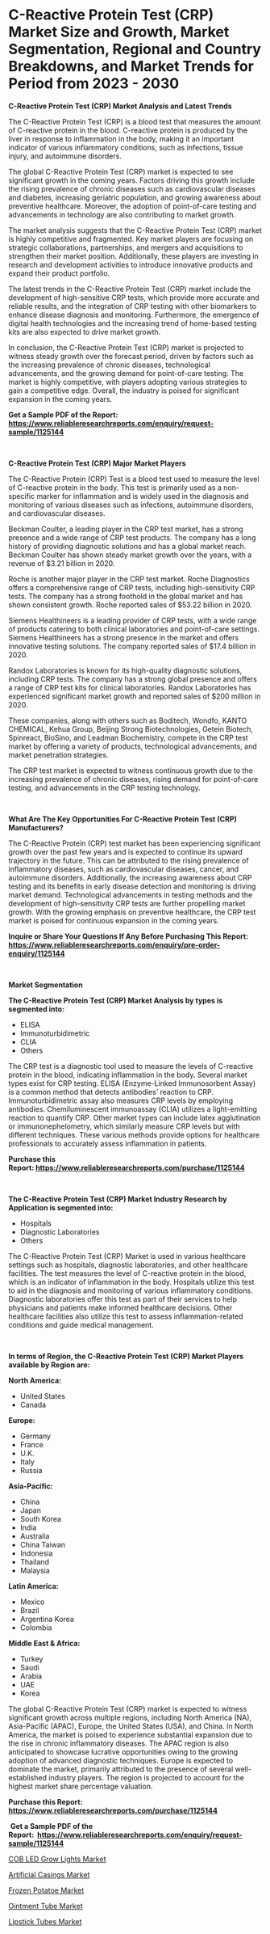 <p><h1>C-Reactive Protein Test (CRP) Market Size and Growth, Market Segmentation, Regional and Country Breakdowns, and Market Trends for Period from 2023 -  2030</h1></p><p><strong>C-Reactive Protein Test (CRP) Market Analysis and Latest Trends</strong></p>
<p><p>The C-Reactive Protein Test (CRP) is a blood test that measures the amount of C-reactive protein in the blood. C-reactive protein is produced by the liver in response to inflammation in the body, making it an important indicator of various inflammatory conditions, such as infections, tissue injury, and autoimmune disorders.</p><p>The global C-Reactive Protein Test (CRP) market is expected to see significant growth in the coming years. Factors driving this growth include the rising prevalence of chronic diseases such as cardiovascular diseases and diabetes, increasing geriatric population, and growing awareness about preventive healthcare. Moreover, the adoption of point-of-care testing and advancements in technology are also contributing to market growth.</p><p>The market analysis suggests that the C-Reactive Protein Test (CRP) market is highly competitive and fragmented. Key market players are focusing on strategic collaborations, partnerships, and mergers and acquisitions to strengthen their market position. Additionally, these players are investing in research and development activities to introduce innovative products and expand their product portfolio.</p><p>The latest trends in the C-Reactive Protein Test (CRP) market include the development of high-sensitive CRP tests, which provide more accurate and reliable results, and the integration of CRP testing with other biomarkers to enhance disease diagnosis and monitoring. Furthermore, the emergence of digital health technologies and the increasing trend of home-based testing kits are also expected to drive market growth.</p><p>In conclusion, the C-Reactive Protein Test (CRP) market is projected to witness steady growth over the forecast period, driven by factors such as the increasing prevalence of chronic diseases, technological advancements, and the growing demand for point-of-care testing. The market is highly competitive, with players adopting various strategies to gain a competitive edge. Overall, the industry is poised for significant expansion in the coming years.</p></p>
<p><strong>Get a Sample PDF of the Report:&nbsp; <a href="https://www.reliableresearchreports.com/enquiry/request-sample/1125144">https://www.reliableresearchreports.com/enquiry/request-sample/1125144</a></strong></p>
<p>&nbsp;</p>
<p><strong>C-Reactive Protein Test (CRP) Major Market Players</strong></p>
<p><p>The C-Reactive Protein (CRP) Test is a blood test used to measure the level of C-reactive protein in the body. This test is primarily used as a non-specific marker for inflammation and is widely used in the diagnosis and monitoring of various diseases such as infections, autoimmune disorders, and cardiovascular diseases.</p><p>Beckman Coulter, a leading player in the CRP test market, has a strong presence and a wide range of CRP test products. The company has a long history of providing diagnostic solutions and has a global market reach. Beckman Coulter has shown steady market growth over the years, with a revenue of $3.21 billion in 2020.</p><p>Roche is another major player in the CRP test market. Roche Diagnostics offers a comprehensive range of CRP tests, including high-sensitivity CRP tests. The company has a strong foothold in the global market and has shown consistent growth. Roche reported sales of $53.22 billion in 2020.</p><p>Siemens Healthineers is a leading provider of CRP tests, with a wide range of products catering to both clinical laboratories and point-of-care settings. Siemens Healthineers has a strong presence in the market and offers innovative testing solutions. The company reported sales of $17.4 billion in 2020.</p><p>Randox Laboratories is known for its high-quality diagnostic solutions, including CRP tests. The company has a strong global presence and offers a range of CRP test kits for clinical laboratories. Randox Laboratories has experienced significant market growth and reported sales of $200 million in 2020.</p><p>These companies, along with others such as Boditech, Wondfo, KANTO CHEMICAL, Kehua Group, Beijing Strong Biotechnologies, Getein Biotech, Spinreact, BioSino, and Leadman Biochemistry, compete in the CRP test market by offering a variety of products, technological advancements, and market penetration strategies.</p><p>The CRP test market is expected to witness continuous growth due to the increasing prevalence of chronic diseases, rising demand for point-of-care testing, and advancements in the CRP testing technology.</p></p>
<p>&nbsp;</p>
<p><strong>What Are The Key Opportunities For C-Reactive Protein Test (CRP) Manufacturers?</strong></p>
<p><p>The C-Reactive Protein (CRP) test market has been experiencing significant growth over the past few years and is expected to continue its upward trajectory in the future. This can be attributed to the rising prevalence of inflammatory diseases, such as cardiovascular diseases, cancer, and autoimmune disorders. Additionally, the increasing awareness about CRP testing and its benefits in early disease detection and monitoring is driving market demand. Technological advancements in testing methods and the development of high-sensitivity CRP tests are further propelling market growth. With the growing emphasis on preventive healthcare, the CRP test market is poised for continuous expansion in the coming years.</p></p>
<p><strong>Inquire or Share Your Questions If Any Before Purchasing This Report: <a href="https://www.reliableresearchreports.com/enquiry/pre-order-enquiry/1125144">https://www.reliableresearchreports.com/enquiry/pre-order-enquiry/1125144</a></strong></p>
<p>&nbsp;</p>
<p><strong>Market Segmentation</strong></p>
<p><strong>The C-Reactive Protein Test (CRP) Market Analysis by types is segmented into:</strong></p>
<p><ul><li>ELISA</li><li>Immunoturbidimetric</li><li>CLIA</li><li>Others</li></ul></p>
<p><p>The CRP test is a diagnostic tool used to measure the levels of C-reactive protein in the blood, indicating inflammation in the body. Several market types exist for CRP testing. ELISA (Enzyme-Linked Immunosorbent Assay) is a common method that detects antibodies’ reaction to CRP. Immunoturbidimetric assay also measures CRP levels by employing antibodies. Chemiluminescent immunoassay (CLIA) utilizes a light-emitting reaction to quantify CRP. Other market types can include latex agglutination or immunonephelometry, which similarly measure CRP levels but with different techniques. These various methods provide options for healthcare professionals to accurately assess inflammation in patients.</p></p>
<p><strong>Purchase this Report:&nbsp;<a href="https://www.reliableresearchreports.com/purchase/1125144">https://www.reliableresearchreports.com/purchase/1125144</a></strong></p>
<p>&nbsp;</p>
<p><strong>The C-Reactive Protein Test (CRP) Market Industry Research by Application is segmented into:</strong></p>
<p><ul><li>Hospitals</li><li>Diagnostic Laboratories</li><li>Others</li></ul></p>
<p><p>The C-Reactive Protein Test (CRP) Market is used in various healthcare settings such as hospitals, diagnostic laboratories, and other healthcare facilities. The test measures the level of C-reactive protein in the blood, which is an indicator of inflammation in the body. Hospitals utilize this test to aid in the diagnosis and monitoring of various inflammatory conditions. Diagnostic laboratories offer this test as part of their services to help physicians and patients make informed healthcare decisions. Other healthcare facilities also utilize this test to assess inflammation-related conditions and guide medical management.</p></p>
<p>&nbsp;</p>
<p><strong>In terms of Region, the C-Reactive Protein Test (CRP) Market Players available by Region are:</strong></p>
<p>
    <p> <strong> North America: </strong>
        <ul>
            <li>United States</li>
            <li>Canada</li>
        </ul>
        </p> 
    <p> <strong> Europe: </strong>
        <ul>
            <li>Germany</li>
            <li>France</li>
            <li>U.K.</li>
            <li>Italy</li>
            <li>Russia</li>
        </ul>
        </p> 
    <p> <strong> Asia-Pacific: </strong>
        <ul>
            <li>China</li>
            <li>Japan</li>
            <li>South Korea</li>
            <li>India</li>
            <li>Australia</li>
            <li>China Taiwan</li>
            <li>Indonesia</li>
            <li>Thailand</li>
            <li>Malaysia</li>
        </ul>
        </p> 
    <p> <strong> Latin America: </strong>
        <ul>
            <li>Mexico</li>
            <li>Brazil</li>
            <li>Argentina Korea</li>
            <li>Colombia</li>
        </ul>
        </p> 
    <p> <strong> Middle East & Africa: </strong>
        <ul>
            <li>Turkey</li>
            <li>Saudi</li>
            <li>Arabia</li>
            <li>UAE</li>
            <li>Korea</li>
        </ul>
    </p>
    </p>
<p><p>The global C-Reactive Protein Test (CRP) market is expected to witness significant growth across multiple regions, including North America (NA), Asia-Pacific (APAC), Europe, the United States (USA), and China. In North America, the market is poised to experience substantial expansion due to the rise in chronic inflammatory diseases. The APAC region is also anticipated to showcase lucrative opportunities owing to the growing adoption of advanced diagnostic techniques. Europe is expected to dominate the market, primarily attributed to the presence of several well-established industry players. The region is projected to account for the highest market share percentage valuation.</p></p>
<p><strong>Purchase this Report: <a href="https://www.reliableresearchreports.com/purchase/1125144">https://www.reliableresearchreports.com/purchase/1125144</a></strong></p>
<p>&nbsp;<strong>Get a Sample PDF of the Report:&nbsp;&nbsp;<a href="https://www.reliableresearchreports.com/enquiry/request-sample/1125144">https://www.reliableresearchreports.com/enquiry/request-sample/1125144</a></strong></p>
<p><strong></strong></p>
<p><p><a href="https://www.linkedin.com/pulse/cob-led-grow-lights-market-research-report-provides-thorough-b9hge/">COB LED Grow Lights Market</a></p><p><a href="https://medium.com/@under.noon.tower/artificial-casings-market-size-growth-forecast-2023-2030-dbe5e65d6a38">Artificial Casings Market</a></p><p><a href="https://medium.com/@blow.allow.stir/frozen-potatoe-market-size-growth-forecast-2023-2030-41cc1859ba32">Frozen Potatoe Market</a></p><p><a href="https://www.linkedin.com/pulse/ointment-tube-market-size-share-global-analysis-report-2023-hfhfe/">Ointment Tube Market</a></p><p><a href="https://www.linkedin.com/pulse/lipstick-tubes-market-size-share-global-analysis-report-rslee/">Lipstick Tubes Market</a></p></p>
